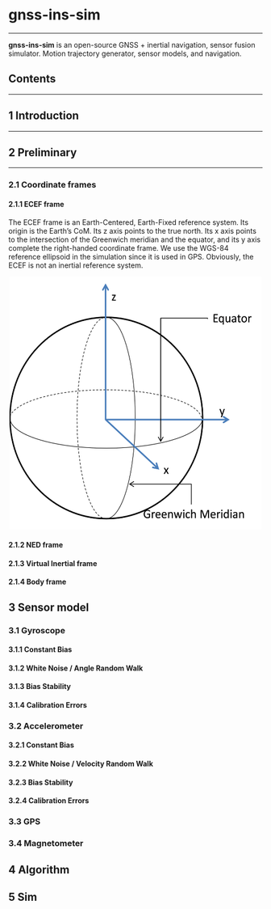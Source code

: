 # **gnss-ins-sim**
---
**gnss-ins-sim** is an open-source GNSS + inertial navigation, sensor fusion simulator.  Motion trajectory generator, sensor models, and navigation. 

## Contents


---

## 1 Introduction
---

## 2 Preliminary
---
### 2.1 Coordinate frames

#### 2.1.1 ECEF frame
The ECEF frame is an Earth-Centered, Earth-Fixed reference system. Its origin is the Earth’s CoM. Its z axis points to the true north. Its x axis points to the intersection of the Greenwich meridian and the equator, and its y axis complete the right-handed coordinate frame. We use the WGS-84 reference ellipsoid in the simulation since it is used in GPS.
Obviously, the ECEF is not an inertial reference system.

<div align=center><img width="500" height="500" src="https://github.com/dxg-aceinna/gnss-ins-sim-doc/blob/master/images/ECEF.png"/></div>

#### 2.1.2 NED frame
#### 2.1.3 Virtual Inertial frame
#### 2.1.4 Body frame
## 3 Sensor model
### 3.1 Gyroscope
#### 3.1.1 Constant Bias
#### 3.1.2 White Noise / Angle Random Walk
#### 3.1.3 Bias Stability
#### 3.1.4 Calibration Errors
### 3.2 Accelerometer
#### 3.2.1 Constant Bias
#### 3.2.2 White Noise / Velocity Random Walk
#### 3.2.3 Bias Stability
#### 3.2.4 Calibration Errors
### 3.3 GPS
### 3.4 Magnetometer
## 4 Algorithm
## 5 Sim


